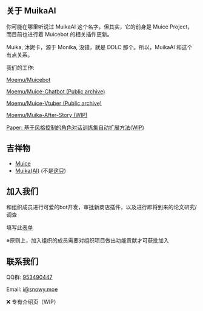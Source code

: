 ## 关于 MuikaAI

你可能在哪里听说过 MuikaAI 这个名字，但其实，它的前身是 Muice Project，而目前也进行着 Muicebot 的相关插件更新。

Muika, 沐妮卡，源于 Monika, 没错，就是 DDLC 那个。所以，MuikaAI 和这个有点关系。

我们的工作:

[Moemu/Muicebot](https://github.com/Moemu/Muicebot)

[Moemu/Muice-Chatbot (Public archive)](https://github.com/Moemu/Muice-Chatbot)

[Moemu/Muice-Vtuber (Public archive)](https://github.com/Moemu/Muice-Vtuber)

[Moemu/Muika-After-Story (WIP)](https://www.youtube.com/watch?v=dQw4w9WgXcQ)

[Paper: 基于风格控制的角色对话训练集自动扩展方法(WIP)](https://www.youtube.com/watch?v=dQw4w9WgXcQ)

## 吉祥物

- [Muice](https://bot.snowy.moe/about/Muice)
- [Muika(AI)](https://bot.snowy.moe/about/Muika) (不是[这只](https://github.com/Moemu))

## 加入我们

和组织成员进行可爱的bot开发，审批新商店插件，以及进行即将到来的论文研究/调查

填写此[表单](https://moemu.notion.site/2195d62b854c80438af2c35f2bc86027)

※原则上，加入组织的成员需要对组织项目做出功能贡献才可获批加入

## 联系我们

QQ群: [953490447](https://qm.qq.com/q/Q5rVU7wlag)

Email: [i@snowy.moe](mailto:i@snowy.moe)

❌ 专有介绍页（WIP）
